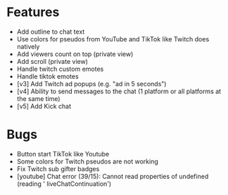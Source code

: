 # Features
* Add outline to chat text
* Use colors for pseudos from YouTube and TikTok like Twitch does natively
* Add viewers count on top (private view)
* Add scroll (private view)
* Handle twitch custom emotes
* Handle tiktok emotes
* [v3] Add Twitch ad popups (e.g. "ad in 5 seconds")
* [v4] Ability to send messages to the chat (1 platform or all platforms at the same time)
* [v5] Add Kick chat
# Bugs
* Button start TikTok like Youtube
* Some colors for Twitch pseudos are not working
* Fix Twitch sub gifter badges
* [youtube] Chat error (39/15): Cannot read properties of undefined (reading '
liveChatContinuation')
